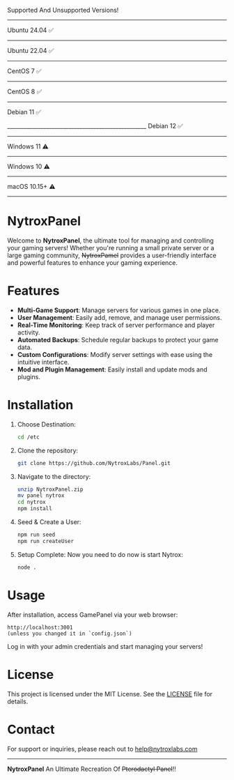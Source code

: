 Supported And Unsupported Versions!

__________________________________________________
Ubuntu 24.04 ✅

__________________________________________________
Ubuntu 22.04 ✅	

__________________________________________________
CentOS 7     ✅

__________________________________________________
CentOS 8	    ✅

__________________________________________________
Debian 11	 ✅	

__________________________________________________ Debian 12	 ✅	

__________________________________________________
Windows 11	 ⚠️

__________________________________________________

Windows 10	 ⚠️	

__________________________________________________

macOS 10.15+ ⚠️	

__________________________________________________


# NytroxPanel

Welcome to **NytroxPanel**, the ultimate tool for managing and controlling your gaming servers! Whether you're running a small private server or a large gaming community, ~~NytroxPamel~~ provides a user-friendly interface and powerful features to enhance your gaming experience.

# Features

- **Multi-Game Support**: Manage servers for various games in one place.
- **User Management**: Easily add, remove, and manage user permissions.
- **Real-Time Monitoring**: Keep track of server performance and player activity.
- **Automated Backups**: Schedule regular backups to protect your game data.
- **Custom Configurations**: Modify server settings with ease using the intuitive interface.
- **Mod and Plugin Management**: Easily install and update mods and plugins.

# Installation

1. Choose Destination:
   ```bash
   cd /etc
   ```
2. Clone the repository:
   ```bash
   git clone https://github.com/NytroxLabs/Panel.git
   ```
2. Navigate to the directory:
   ```bash
   unzip NytroxPanel.zip
   mv panel nytrox
   cd nytrox
   npm install
   ```
3. Seed & Create a User:
   ```bash
   npm run seed
   npm run createUser
   ```
4. Setup Complete:
   Now you need to do now is start Nytrox:
   ```bash
   node .
   ```

# Usage

After installation, access GamePanel via your web browser:

```
http://localhost:3001
(unless you changed it in `config.json`)
```

Log in with your admin credentials and start managing your servers!


# License

This project is licensed under the MIT License. See the [LICENSE](LICENSE) file for details.

# Contact

For support or inquiries, please reach out to [help@nytroxlabs.com](mailto:zenpaizombiewww@gmail.com)

---

**NytroxPanel** An Ultimate Recreation Of ~~Pterodactyl Panel~~!!
